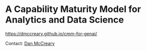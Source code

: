 # A Capability Maturity Model for Analytics and Data Science

https://dmccreary.github.io/cmm-for-genai/

Contact: [Dan McCreary](https://www.linkedin.com/in/danmccreary/)
